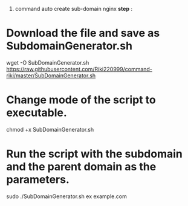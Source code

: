 1. command auto create sub-domain nginx
**step** :
# Download the file and save as SubdomainGenerator.sh
 wget -O SubDomainGenerator.sh https://raw.githubusercontent.com/Riki220999/command-riki/master/SubDomainGenerator.sh
# Change mode of the script to executable.
 chmod +x SubDomainGenerator.sh
# Run the script with the subdomain and the parent domain as the parameters.
 sudo ./SubDomainGenerator.sh ex example.com 
